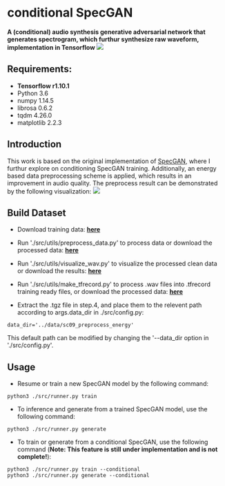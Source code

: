 # conditional SpecGAN
**A (conditional) audio synthesis generative adversarial network that generates spectrogram, which furthur synthesize raw waveform, implementation in Tensorflow**
![](https://github.com/andi611/conditional_SpecGAN_Tensorflow/blob/master/data/model.png)

## Requirements: 
* **Tensorflow r1.10.1**
* Python 3.6
* numpy 1.14.5
* librosa 0.6.2
* tqdm 4.26.0
* matplotlib 2.2.3


## Introduction
This work is based on the original implementation of [SpecGAN](https://github.com/chrisdonahue/wavegan), where I furthur explore on conditioning SpecGAN training. Additionally, an energy based data preprocessing scheme is applied, which results in an improvement in audio quality.
The preprocess result can be demonstrated by the following visualization:
![](https://github.com/andi611/conditional_SpecGAN_Tensorflow/blob/master/data/preprocess_demo.jpeg)


## Build Dataset
* Download training data: **[here](https://drive.google.com/open?id=102wZsFhhCOhq21UQT0cMH2oscLwyetrf)**

* Run './src/utils/preprocess_data.py' to process data or download the processed data: **[here](https://drive.google.com/file/d/1qyFRsSLI0cxyN10vFZnfcma4THPUulIN/view?usp=sharing)**

* Run './src/utils/visualize_wav.py' to visualize the processed clean data or download the results: **[here](https://drive.google.com/file/d/1vD_ufIBv5H7mCpmivPb5k9sBah2Ine9c/view?usp=sharing)**

* Run './src/utils/make_tfrecord.py' to process .wav files into .tfrecord training ready files, or download the processed data: **[here](https://drive.google.com/file/d/1h1zJ3SiXafzE0Xn-7JWVeLtSckV3LrVT/view?usp=sharing)**

* Extract the .tgz file in step.4, and place them to the relevent path according to args.data_dir in ./src/config.py: 
```
data_dir='../data/sc09_preprocess_energy'
```
This default path can be modified by changing the '--data_dir option in './src/config.py'.


## Usage
* Resume or train a new SpecGAN model by the following command:
```
python3 ./src/runner.py train
```

* To inference and generate from a trained SpecGAN model, use the following command:
```
python3 ./src/runner.py generate
```

* To train or generate from a conditional SpecGAN, use the following command (**Note: This feature is still under implementation and is not complete!**):
```
python3 ./src/runner.py train --conditional
python3 ./src/runner.py generate --conditional
```
